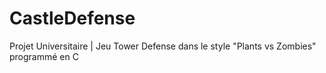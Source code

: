 # CastleDefense
Projet Universitaire | Jeu Tower Defense dans le style "Plants vs Zombies" programmé en C
